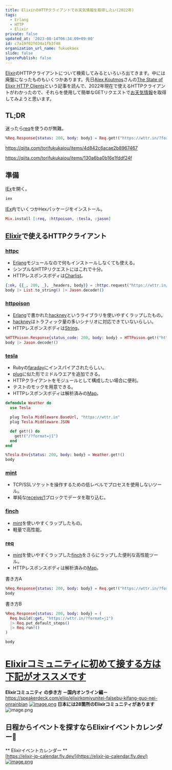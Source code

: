 ```yaml
---
title: ElixirのHTTPクライアントでお天気情報を取得したい(2022年)
tags:
  - Erlang
  - HTTP
  - Elixir
private: false
updated_at: '2023-08-14T06:34:09+09:00'
id: c7a19f02f034a1fb3f48
organization_url_name: fukuokaex
slide: false
ignorePublish: false
---
```

[Elixir]のHTTPクライアントについて検索してみるといろいろ出てきます。中には廃盤になったものもいくつかあります。先日[Alex Koutmos]さんの[The State of Elixir HTTP Clients]という記事を読んで、2022年現在で使えるHTTPクライアントがわかったので、それらを使用して簡単なGETリクエストで[お天気情報]を取得してみようと思います。

[お天気情報]: https://wttr.in/
[Alex Koutmos]: https://twitter.com/akoutmos
[The State of Elixir HTTP Clients]: https://blog.appsignal.com/2020/07/28/the-state-of-elixir-http-clients.html

## TL;DR

迷ったら[req]を使うのが無難。

```elixir
%Req.Response{status: 200, body: body} = Req.get!("https://wttr.in/?format=j1")
```

https://qiita.com/torifukukaiou/items/4d842c6acae2b8967467

https://qiita.com/torifukukaiou/items/130a6ba0b16e1fddf24f


## 準備

[IEx]を開く。

```elixir
iex
```

[IEx]内でいくつかHexパッケージをインストール。

```elixir
Mix.install [:req, :httpoison, :tesla, :jason]
```

## [Elixir]で使えるHTTPクライアント

### [httpc]

- [Erlang]モジュールなので何もインストールしなくても使える。
- シンプルなHTTPリクエストにはこれで十分。
- HTTPレスポンスボディは[Charlist]。

[httpc]: https://www.erlang.org/doc/man/httpc.html

```elixir
{:ok, {{_, 200, _}, _headers, body}} = :httpc.request("https://wttr.in/?format=j1")
body |> List.to_string() |> Jason.decode!()
```

### [httpoison]

- [Erlang]で書かれた[hackney]というライブラリを使いやすくラップしたもの。
- [hackney]はトラフィック量の多いシナリオに対応できていないらしい。
- HTTPレスポンスボディは[String]。

[hackney]: https://github.com/benoitc/hackney
[httpoison]: https://hexdocs.pm/httpoison/HTTPoison.html

```elixir
%HTTPoison.Response{status_code: 200, body: body} = HTTPoison.get!("https://wttr.in/?format=j1")
body |> Jason.decode!()
```

### [tesla]

- Rubyの[faraday]にインスパイアされたらしい。
- [plug]に似た形でミドルウエアを追加できる。
- HTTPクライアントをモジュールとして構成したい場合に便利。
- テストのモックを用意できる。
- HTTPレスポンスボディは解析済みの[Map]。

[tesla]: https://hex.pm/packages/tesla
[faraday]: https://lostisland.github.io/faraday/
[plug]: https://hex.pm/packages/plug

```elixir
defmodule Weather do
  use Tesla

  plug Tesla.Middleware.BaseUrl, "https://wttr.in"
  plug Tesla.Middleware.JSON

  def get!() do
    get!("/?format=j1")
  end
end

%Tesla.Env{status: 200, body: body} = Weather.get!()
body
```

### [mint]

- TCP/SSLソケットを操作するための低レベルでプロセスを使用しないツール。
- 単純な[receive/1]ブロックでデータを取り込む。

[mint]: https://hex.pm/packages/mint

### [finch]

- [mint]を使いやすくラップしたもの。
- 軽量で高性能。

[finch]: https://hex.pm/packages/finch
[telemetry]: https://github.com/beam-telemetry/telemetry

### [req]

- [mint]を使いやすくラップした[finch]をさらにラップした便利な高性能ツール。
- HTTPレスポンスボディは解析済みの[Map]。

[req]: https://hex.pm/packages/req

書き方A

```elixir
%Req.Response{status: 200, body: body} = Req.get!("https://wttr.in/?format=j1")
body
```

書き方B

```elixir
%Req.Response{status: 200, body: body} = (
  Req.build(:get, "https://wttr.in/?format=j1")
  |> Req.put_default_steps()
  |> Req.run!()
)

body
```

[IEx]: https://hexdocs.pm/iex/main/IEx.html
[Elixir]: https://elixir-lang.org/
[Erlang]: https://www.erlang.org/
[String]: https://hexdocs.pm/elixir/String.html
[Map]: https://hexdocs.pm/elixir/Map.html
[Charlist]: https://hexdocs.pm/elixir/List.html#module-charlists
[receive/1]: https://hexdocs.pm/elixir/Kernel.SpecialForms.html#receive/1

# <u><b>Elixirコミュニティに初めて接する方は下記がオススメです</b></u>
**Elixirコミュニティ の歩き方 －国内オンライン編－**<br>
https://speakerdeck.com/elijo/elixirkomiyunitei-falsebu-kifang-guo-nei-onrainbian
[![image.png](https://qiita-image-store.s3.ap-northeast-1.amazonaws.com/0/155423/f891b7ad-d2c4-3303-915b-f831069e28a4.png)](https://speakerdeck.com/elijo/elixirkomiyunitei-falsebu-kifang-guo-nei-onrainbian)
**日本には28箇所のElixirコミュニティがあります**<br>
![image.png](https://qiita-image-store.s3.ap-northeast-1.amazonaws.com/0/155423/7fdc5db7-dfad-9d10-28f8-1e0b8830a587.png)
## 日程からイベントを探すならElixirイベントカレンダー:calendar:
** Elixirイベントカレンダー **<br>
[https://elixir-jp-calendar.fly.dev/](https://elixir-jp-calendar.fly.dev/)
[![image.png](https://qiita-image-store.s3.ap-northeast-1.amazonaws.com/0/109744/985acaa4-50c9-da42-ae32-50fbf9119e61.png)](https://elixir-jp-calendar.fly.dev/)
